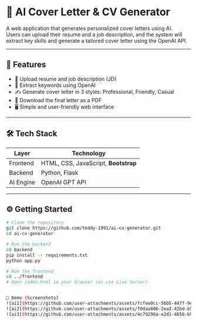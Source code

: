 # 🧠 AI Cover Letter & CV Generator

A web application that generates personalized cover letters using AI.  
Users can upload their resume and a job description, and the system will extract key skills and generate a tailored cover letter using the OpenAI API.

---

## 🚀 Features

- 📄 Upload resume and job description (JD)
- 🧠 Extract keywords using OpenAI
- ✍️ Generate cover letter in 3 styles: Professional, Friendly, Casual
- 💾 Download the final letter as a PDF
- 🖥️ Simple and user-friendly web interface

---

## 🛠 Tech Stack

| Layer     | Technology           |
|-----------|----------------------|
| Frontend  | HTML, CSS, JavaScript, **Bootstrap** |
| Backend   | Python, Flask        |
| AI Engine | OpenAI GPT API       |

---

## ⚙️ Getting Started

```bash
# Clone the repository
git clone https://github.com/teddy-1991/ai-cv-generator.git
cd ai-cv-generator

# Run the backend
cd backend
pip install -r requirements.txt
python app.py

# Run the frontend
cd ../frontend
# Open index.html in your browser (or use Live Server)


📸 Demo (Screenshots)
![ai1](https://github.com/user-attachments/assets/fcfee0cc-56b5-447f-9e2f-9776da0b3852)
![ai2](https://github.com/user-attachments/assets/f0daa806-2ea2-42bd-b55b-f16067de5b3c)
![ai3](https://github.com/user-attachments/assets/4c79296a-e2d1-4656-b901-aca4138aabfc)

